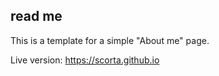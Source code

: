 ## read me

This is a template for a simple "About me" page.

Live version: https://scorta.github.io
